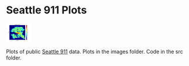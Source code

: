 # Seattle 911 Plots

<img src="images/seattle_911_hexlog.png" width="70">

Plots of public [Seattle 911](https://data.seattle.gov/Public-Safety/Seattle-Police-Department-911-Incident-Response/3k2p-39jp/data) data. Plots in the images folder.  Code in the src folder.  
